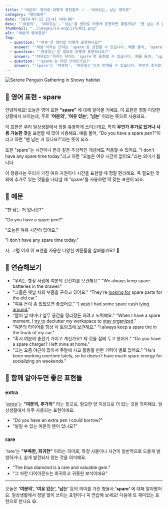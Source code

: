 ```yaml
---
title: "'여분의' 영어로 어떻게 표현할까 🪄 - 여유있는, 남는 영어로"
category: "영어표현"
date: "2024-07-12 23:41 +09:00"
desc: "'여분의', '여유있는', '남는'을 영어로 어떻게 표현하면 좋을까요? '펜 남는 거 있나요?', '오늘은 여유 시간이 없어요' 등을 영어로 표현하는 법을 배워봅시다. 다양한 예문을 통해서 연습하고 본인의 표현으로 만들어 보세요."
thumbnail: "../images/in-english/051.png"
alt: "여분의 영어표현"
faq:
  - question: "'여분'은 영어로 어떻게 표현하나요?"
    answer: "'여분'이라는 단어는 'spare'로 표현할 수 있습니다. 예를 들어, 'spare key'는 '여분의 열쇠'를 의미합니다."
  - question: "'여유있는'은 영어로 어떻게 표현하나요?"
    answer: "'여유있는'이라는 단어는 'spare'로 표현할 수 있습니다. 예를 들어, 'spare time'은 여유시간을 의미합니다."
  - question: "'spare'는 어떤 의미인가요?"
    answer: "'spare'는 '여분의', '여유있는'으로 번역될 수 있습니다. 무언가 추가로 있거나 사용가능할 때 사용하며 시간이나 돈과 같은 추상적인 개념에도 사용할 수 있습니다. 예를들어, 'I don't have any spare time today.'라고 하면 오늘은 여유시간이 없다는 의미입니다."
---
```


![Serene Penguin Gathering in Snowy habitat](../images/in-english/051-1.avif)

## 🌟 영어 표현 - spare

안녕하세요! 오늘은 영어 표현 **"spare"** 에 대해 알아볼 거예요. 이 표현은 정말 다양한 상황에서 쓰이는데, 주로 **'여분의', '여유 있는', '남는'** 이라는 뜻으로 사용돼요.

이 표현은 우리 일상생활에서 정말 유용하게 쓰이는데요, 특히 **무언가 추가로 있거나 사용 가능한 것**을 표현할 때 많이 사용해요. 예를 들어, "Do you have a spare pen?"이라고 하면 "펜 남는 거 있나요?"라는 뜻이 되죠.

또한 "spare"는 시간이나 돈과 같은 추상적인 개념에도 적용할 수 있어요. "I don't have any spare time today."라고 하면 "오늘은 여유 시간이 없어요."라는 의미가 됩니다.

이 형용사는 우리가 가진 여유 자원이나 시간을 표현할 때 정말 편리해요. 꼭 필요한 것 외에 추가로 있는 것들을 나타낼 때 "spare"를 사용하면 딱 맞는 표현이 되죠.

## 📖 예문

"펜 남는 거 있나요?"

"Do you have a spare pen?"

"오늘은 여유 시간이 없어요."

"I don't have any spare time today."

자, 그럼 이제 이 표현을 사용한 다양한 예문들을 살펴볼까요? 🚀

## 💬 연습해보기

<ul data-interactive-list>
  <li data-interactive-item>
    <span data-toggler>"우리는 항상 서랍에 여분의 건전지를 보관해요."</span>
    <span data-answer>"We always keep spare batteries in the drawer."</span>
  </li>
  <li data-interactive-item>
    <span data-toggler>"그들은 옛날 차의 부품을 구하고 있어요."</span>
    <span data-answer>"They're <a href="/blog/in-english/173.look-for/">looking for</a> spare parts for the old car."</span>
  </li>
  <li data-interactive-item>
    <span data-toggler>"여유 돈이 좀 있었으면 좋겠어요."</span>
    <span data-answer>"<a href="/blog/in-english/118.i-wish/">I wish</a> I had some spare cash <a href="/blog/in-english/060.have-something-lying-around/">lying around.</a>"</span>
  </li>
  <li data-interactive-item>
    <span data-toggler>"짬이 날 때마다 업무 공간을 정리정돈 하려고 노력해요."</span>
    <span data-answer>"When I have a spare moment, I <a href="/blog/in-english/117.try-to/">try to</a> declutter my workspace to <a href="/blog/in-english/119.stay/">stay organized</a>."</span>
  </li>
  <li data-interactive-item>
    <span data-toggler>"여분의 타이어를 항상 차 트렁크에 보관해요."</span>
    <span data-answer>"I always keep a spare tire in the trunk of my car."</span>
  </li>
  <li data-interactive-item>
    <span data-toggler>"혹시 여분의 충전기 가지고 계신가요? 제 것을 집에 두고 왔어요."</span>
    <span data-answer>"Do you have a spare charger? I left mine at home."</span>
  </li>
  <li data-interactive-item>
    <span data-toggler>"그는 요즘 야근이 많아서 주말에 사교 활동할 만한 기력이 별로 없어요."</span>
    <span data-answer>"He's been working overtime lately, so he doesn't have much spare energy for socializing on weekends."</span>
  </li>
</ul>

## 🤝 함께 알아두면 좋은 표현들

### extra

'[extra](/blog/in-english/265.extra/)'는 **"여분의, 추가의"** 라는 뜻으로, 필요한 양 이상으로 더 있는 것을 의미해요. 일상생활에서 자주 사용되는 표현이에요.

- "Do you have an extra pen I could borrow?"
- "빌릴 수 있는 여분의 펜이 있나요?"

### rare

'rare'는 **"부족한, 희귀한"** 이라는 의미로, 특정 사물이나 사건이 일반적으로 드물게 발생하거나, 쉽게 발견되지 않는 것을 의미해요.

- "The blue diamond is a rare and valuable gem."
- "그 파란 다이아몬드는 희귀하고 귀중한 보석이에요"

---

오늘은 **'여분의', '여유 있는', '남는'** 등의 의미를 가진 형용사 **'spare'** 에 대해 알아봤어요. 일상생활에서 정말 많이 쓰이는 표현이니 꼭 연습해 보세요! 다음에 또 재미있는 표현으로 만나요 😃.
